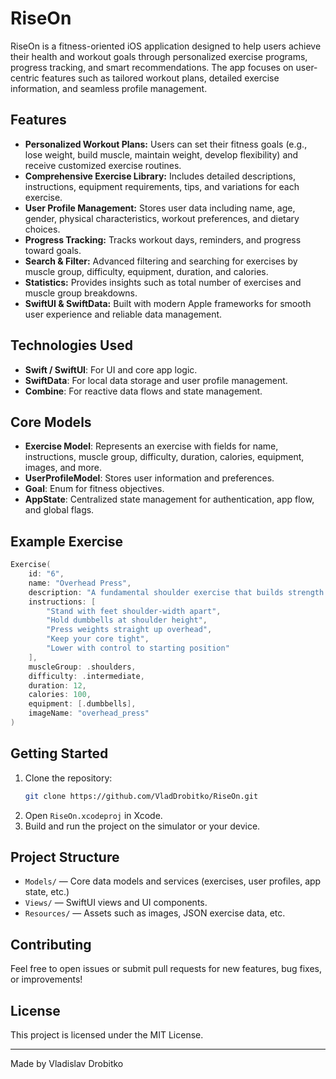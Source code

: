 # RiseOn

RiseOn is a fitness-oriented iOS application designed to help users achieve their health and workout goals through personalized exercise programs, progress tracking, and smart recommendations. The app focuses on user-centric features such as tailored workout plans, detailed exercise information, and seamless profile management.

## Features

- **Personalized Workout Plans:** Users can set their fitness goals (e.g., lose weight, build muscle, maintain weight, develop flexibility) and receive customized exercise routines.
- **Comprehensive Exercise Library:** Includes detailed descriptions, instructions, equipment requirements, tips, and variations for each exercise.
- **User Profile Management:** Stores user data including name, age, gender, physical characteristics, workout preferences, and dietary choices.
- **Progress Tracking:** Tracks workout days, reminders, and progress toward goals.
- **Search & Filter:** Advanced filtering and searching for exercises by muscle group, difficulty, equipment, duration, and calories.
- **Statistics:** Provides insights such as total number of exercises and muscle group breakdowns.
- **SwiftUI & SwiftData:** Built with modern Apple frameworks for smooth user experience and reliable data management.

## Technologies Used

- **Swift / SwiftUI**: For UI and core app logic.
- **SwiftData**: For local data storage and user profile management.
- **Combine**: For reactive data flows and state management.

## Core Models

- **Exercise Model**: Represents an exercise with fields for name, instructions, muscle group, difficulty, duration, calories, equipment, images, and more.
- **UserProfileModel**: Stores user information and preferences.
- **Goal**: Enum for fitness objectives.
- **AppState**: Centralized state management for authentication, app flow, and global flags.

## Example Exercise

```swift
Exercise(
    id: "6",
    name: "Overhead Press",
    description: "A fundamental shoulder exercise that builds strength and stability in the shoulders and core.",
    instructions: [
        "Stand with feet shoulder-width apart",
        "Hold dumbbells at shoulder height",
        "Press weights straight up overhead",
        "Keep your core tight",
        "Lower with control to starting position"
    ],
    muscleGroup: .shoulders,
    difficulty: .intermediate,
    duration: 12,
    calories: 100,
    equipment: [.dumbbells],
    imageName: "overhead_press"
)
```

## Getting Started

1. Clone the repository:
    ```bash
    git clone https://github.com/VladDrobitko/RiseOn.git
    ```
2. Open `RiseOn.xcodeproj` in Xcode.
3. Build and run the project on the simulator or your device.

## Project Structure

- `Models/` — Core data models and services (exercises, user profiles, app state, etc.)
- `Views/` — SwiftUI views and UI components.
- `Resources/` — Assets such as images, JSON exercise data, etc.

## Contributing

Feel free to open issues or submit pull requests for new features, bug fixes, or improvements!

## License

This project is licensed under the MIT License.

---

Made by Vladislav Drobitko
